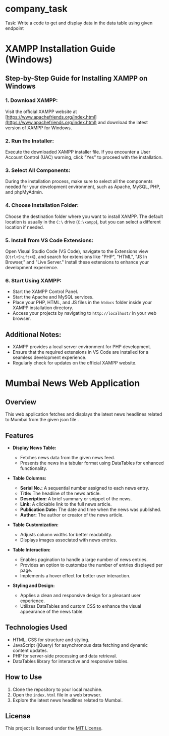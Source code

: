 # company_task
Task: Write a code to get and display data in the data table using given endpoint

# XAMPP Installation Guide (Windows)

## Step-by-Step Guide for Installing XAMPP on Windows

### 1. Download XAMPP:
   Visit the official XAMPP website at [https://www.apachefriends.org/index.html](https://www.apachefriends.org/index.html) and download the latest version of XAMPP for Windows.

### 2. Run the Installer:
   Execute the downloaded XAMPP installer file. If you encounter a User Account Control (UAC) warning, click "Yes" to proceed with the installation.

### 3. Select All Components:
   During the installation process, make sure to select all the components needed for your development environment, such as Apache, MySQL, PHP, and phpMyAdmin.

### 4. Choose Installation Folder:
   Choose the destination folder where you want to install XAMPP. The default location is usually in the `C:\` drive (`C:\xampp`), but you can select a different location if needed.

### 5. Install from VS Code Extensions:
   Open Visual Studio Code (VS Code), navigate to the Extensions view (`Ctrl+Shift+X`), and search for extensions like "PHP", "HTML", "JS In Browser," and "Live Server." Install these extensions to enhance your development experience.

### 6. Start Using XAMPP:
   - Start the XAMPP Control Panel.
   - Start the Apache and MySQL services.
   - Place your PHP, HTML, and JS files in the `htdocs` folder inside your XAMPP installation directory.
   - Access your projects by navigating to `http://localhost/` in your web browser.

## Additional Notes:
- XAMPP provides a local server environment for PHP development.
- Ensure that the required extensions in VS Code are installed for a seamless development experience.
- Regularly check for updates on the official XAMPP website.



# Mumbai News Web Application

## Overview
This web application fetches and displays the latest news headlines related to Mumbai from the given json file . 
## Features
- **Display News Table:**
  - Fetches news data from the given news  feed.
  - Presents the news in a tabular format using DataTables for enhanced functionality.

- **Table Columns:**
  - **Serial No.:** A sequential number assigned to each news entry.
  - **Title:** The headline of the news article.
  - **Description:** A brief summary or snippet of the news.
  - **Link:** A clickable link to the full news article.
  - **Publication Date:** The date and time when the news was published.
  - **Author:** The author or creator of the news article.

- **Table Customization:**
  - Adjusts column widths for better readability.
  - Displays images associated with news entries.
    

- **Table Interaction:**
  - Enables pagination to handle a large number of news entries.
  - Provides an option to customize the number of entries displayed per page.
  - Implements a hover effect for better user interaction.

- **Styling and Design:**
  - Applies a clean and responsive design for a pleasant user experience.
  - Utilizes DataTables and custom CSS to enhance the visual appearance of the news table.

## Technologies Used
- HTML, CSS for structure and styling.
- JavaScript (jQuery) for asynchronous data fetching and dynamic content updates.
- PHP for server-side processing and data retrieval.
- DataTables library for interactive and responsive tables.


## How to Use
1. Clone the repository to your local machine.
2. Open the `index.html` file in a web browser.
3. Explore the latest news headlines related to Mumbai.

## License
This project is licensed under the [MIT License](LICENSE).
